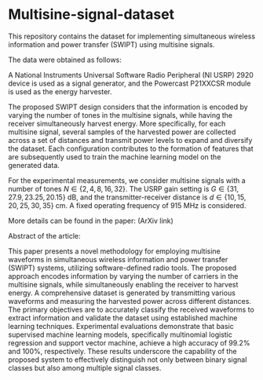 # Multisine-signal-dataset
This repository contains the dataset for implementing simultaneous wireless information and power transfer (SWIPT) using multisine signals.

The data were obtained as follows:

A National Instruments Universal Software Radio Peripheral (NI USRP) 2920 device is used as a signal generator, and the Powercast P21XXCSR module is used as the energy harvester.

The proposed SWIPT design considers that the information is encoded by varying the number of tones in the multisine signals, while having the receiver simultaneously harvest energy. More specifically, for each multisine signal, several samples of the harvested power are collected across a set of distances and transmit power levels to expand and diversify the dataset. Each configuration contributes to the formation of features that are subsequently used to train the machine learning model on the generated data.

For the experimental measurements, we consider multisine signals with a number of tones $N \in \left\lbrace 2,4,8,16,32 \right\rbrace$. The USRP gain setting is $G \in \left\lbrace 31,27.9,23.25,20.15 \right\rbrace$ dB, and the transmitter-receiver distance is $d \in \left\lbrace 10,15,20,25,30,35 \right\rbrace$ cm. A fixed operating frequency of 915 MHz is considered.

More details can be found in the paper: (ArXiv link)

Abstract of the article:

This paper presents a novel methodology for employing multisine waveforms in simultaneous wireless information and power transfer (SWIPT) systems, utilizing software-defined radio tools. The proposed approach encodes information by varying the number of carriers in the multisine signals, while simultaneously enabling the receiver to harvest energy. A comprehensive dataset is generated by transmitting various waveforms and measuring the harvested power across different distances. The primary objectives are to accurately classify the received waveforms to extract information and validate the dataset using established machine learning techniques. Experimental evaluations demonstrate that basic supervised machine learning models, specifically multinomial logistic regression and support vector machine, achieve a high accuracy of 99.2$\%$ and 100$\%$, respectively. These results underscore the capability of the proposed system to effectively distinguish not only between binary signal classes but also among multiple signal classes.
